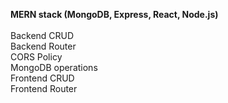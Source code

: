 **MERN stack (MongoDB, Express, React, Node.js)** <br>
<br>
Backend CRUD<br>
Backend Router<br>
CORS Policy<br>
MongoDB operations<br>
Frontend CRUD <br>
Frontend Router <br>

